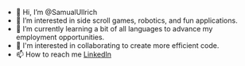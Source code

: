 - 👋 Hi, I’m @SamualUllrich
- 👀 I’m interested in side scroll games, robotics, and fun applications.
- 🌱 I’m currently learning a bit of all languages to advance my employment opportunities.
- 💞️ I'm interested in collaborating to create more efficient code.
- 📫 How to reach me [LinkedIn](https://www.linkedin.com/in/samullrich/)

<!---
SamualUllrich/SamualUllrich is a ✨ special ✨ repository because its `README.md` (this file) appears on your GitHub profile.
You can click the Preview link to take a look at your changes.
--->
